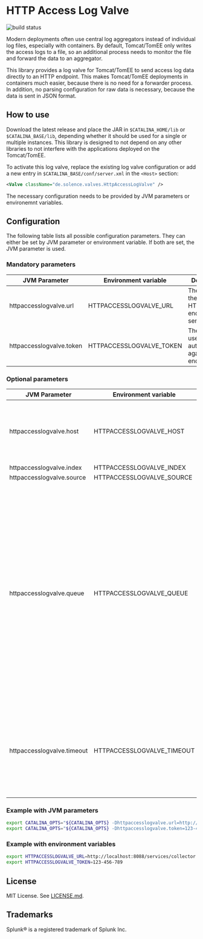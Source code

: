 # HTTP Access Log Valve

![build status](https://github.com/solence/HttpAccessLogValve/workflows/Java%20CI/badge.svg)

Modern deployments often use central log aggregators instead of individual log files, especially with containers. By default, Tomcat/TomEE only writes the access logs to a file, so an additional process needs to monitor the file and forward the data to an aggregator.

This library provides a log valve for Tomcat/TomEE to send access log data directly to an HTTP endpoint. This makes Tomcat/TomEE deployments in containers much easier, because there is no need for a forwarder process. In addition, no parsing configuration for raw data is necessary, because the data is sent in JSON format.


## How to use

Download the latest release and place the JAR in `$CATALINA_HOME/lib` or `$CATALINA_BASE/lib`, depending whether it should be used for a single or multiple instances. This library is designed to not depend on any other libraries to not interfere with the applications deployed on the Tomcat/TomEE.

To activate this log valve, replace the existing log valve configuration or add a new entry in `$CATALINA_BASE/conf/server.xml` in the `<Host>` section:

```xml
<Valve className="de.solence.valves.HttpAccessLogValve" />
```

The necessary configuration needs to be provided by JVM parameters or environemnt variables.

## Configuration

The following table lists all possible configuration parameters. They can either be set by JVM parameter or environment variable. If both are set, the JVM parameter is used.

### Mandatory parameters

|JVM Parameter|Environment variable|Description|
|-|-|-|
|httpaccesslogvalve.url|HTTPACCESSLOGVALVE_URL|The URL of the HTTP/HTTPS endpoint to sent to.|
|httpaccesslogvalve.token|HTTPACCESSLOGVALVE_TOKEN|The token to use for authentication against the endpoint.|

### Optional parameters

|JVM Parameter|Environment variable|Description|
|-|-|-|
|httpaccesslogvalve.host|HTTPACCESSLOGVALVE_HOST|The name of the host from which the data is sent. Defaults to the local hostname.|
|httpaccesslogvalve.index|HTTPACCESSLOGVALVE_INDEX|TODO|
|httpaccesslogvalve.source|HTTPACCESSLOGVALVE_SOURCE|TODO|
|httpaccesslogvalve.queue|HTTPACCESSLOGVALVE_QUEUE|The length of the queue of log events waiting to be sent. A longer queue is more likely to guarantee delivery of log events, when the network is slow or the endpoint unstable. It also increases memory consumtion. Log events will be lost when the queue is full. Defaults to 1000. |
|httpaccesslogvalve.timeout|HTTPACCESSLOGVALVE_TIMEOUT|The time to wait after a shutdown has been initiated, until log events still in the queue have been sent. Defaults to 30 seconds|

### Example with JVM parameters

```sh
export CATALINA_OPTS="${CATALINA_OPTS} -Dhttpaccesslogvalve.url=http://localhost:8088/services/collector"
export CATALINA_OPTS="${CATALINA_OPTS} -Dhttpaccesslogvalve.token=123-456-789"
```

### Example with environment variables

```sh
export HTTPACCESSLOGVALVE_URL=http://localhost:8088/services/collector
export HTTPACCESSLOGVALVE_TOKEN=123-456-789
```

## License

MIT License. See [LICENSE.md](./LICENSE.md).

## Trademarks

Splunk® is a registered trademark of Splunk Inc.